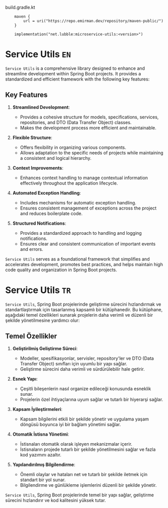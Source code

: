 build.gradle.kt

```
    maven {
        url = uri("https://repo.emirman.dev/repository/maven-public/")
    }
```

```
    implementation("net.lubble:microservice-utils:<version>")
```

# Service Utils ```EN```

`Service Utils` is a comprehensive library designed to enhance and streamline development within Spring Boot projects. It provides a standardized and efficient framework with the following key features:

## Key Features

1. **Streamlined Development**:
   - Provides a cohesive structure for models, specifications, services, repositories, and DTO (Data Transfer Object) classes.
   - Makes the development process more efficient and maintainable.

2. **Flexible Structure**:
   - Offers flexibility in organizing various components.
   - Allows adaptation to the specific needs of projects while maintaining a consistent and logical hierarchy.

3. **Context Improvements**:
   - Enhances context handling to manage contextual information effectively throughout the application lifecycle.

4. **Automated Exception Handling**:
   - Includes mechanisms for automatic exception handling.
   - Ensures consistent management of exceptions across the project and reduces boilerplate code.

5. **Structured Notifications**:
   - Provides a standardized approach to handling and logging notifications.
   - Ensures clear and consistent communication of important events and errors.

`Service Utils` serves as a foundational framework that simplifies and accelerates development, promotes best practices, and helps maintain high code quality and organization in Spring Boot projects.


# Service Utils ```TR```

`Service Utils`, Spring Boot projelerinde geliştirme sürecini hızlandırmak ve standartlaştırmak için tasarlanmış kapsamlı bir kütüphanedir. Bu kütüphane, aşağıdaki temel özellikleri sunarak projelerin daha verimli ve düzenli bir şekilde yönetilmesine yardımcı olur:

## Temel Özellikler

1. **Geliştirilmiş Geliştirme Süreci**:
   - Modeller, spesifikasyonlar, servisler, repository'ler ve DTO (Data Transfer Object) sınıfları için uyumlu bir yapı sağlar.
   - Geliştirme sürecini daha verimli ve sürdürülebilir hale getirir.

2. **Esnek Yapı**:
   - Çeşitli bileşenlerin nasıl organize edileceği konusunda esneklik sunar.
   - Projelerin özel ihtiyaçlarına uyum sağlar ve tutarlı bir hiyerarşi sağlar.

3. **Kapsam İyileştirmeleri**:
   - Kapsam bilgilerini etkili bir şekilde yönetir ve uygulama yaşam döngüsü boyunca iyi bir bağlam yönetimi sağlar.

4. **Otomatik İstisna Yönetimi**:
   - İstisnaları otomatik olarak işleyen mekanizmalar içerir.
   - İstisnaların projede tutarlı bir şekilde yönetilmesini sağlar ve fazla kod yazımını azaltır.

5. **Yapılandırılmış Bilgilendirme**:
   - Önemli olaylar ve hataları net ve tutarlı bir şekilde iletmek için standart bir yol sunar.
   - Bilgilendirme ve günlükleme işlemlerini düzenli bir şekilde yönetir.

`Service Utils`, Spring Boot projelerinde temel bir yapı sağlar, geliştirme sürecini hızlandırır ve kod kalitesini yüksek tutar.
